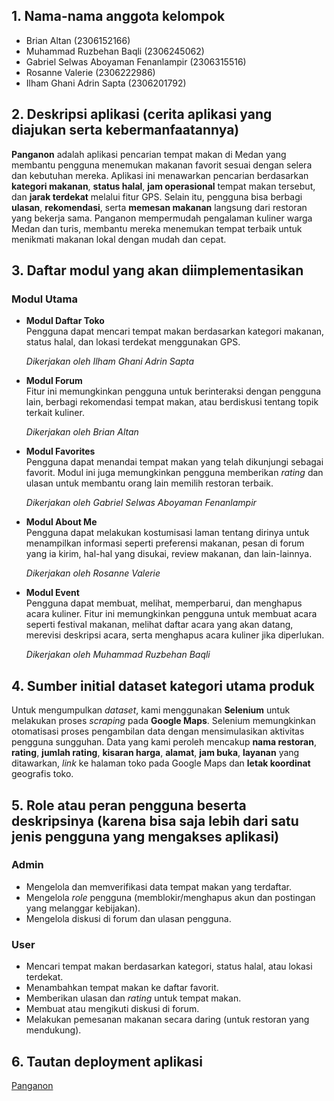 ## **1. Nama-nama anggota kelompok**
- Brian Altan (2306152166)
- Muhammad Ruzbehan Baqli (2306245062)
- Gabriel Selwas Aboyaman Fenanlampir (2306315516)
- Rosanne Valerie (2306222986)
- Ilham Ghani Adrin Sapta (2306201792)

## **2. Deskripsi aplikasi (cerita aplikasi yang diajukan serta kebermanfaatannya)**
**Panganon** adalah aplikasi pencarian tempat makan di Medan yang membantu pengguna menemukan makanan favorit sesuai dengan selera dan kebutuhan mereka. Aplikasi ini menawarkan pencarian berdasarkan **kategori makanan**, **status halal**, **jam operasional** tempat makan tersebut, dan **jarak terdekat** melalui fitur GPS. Selain itu, pengguna bisa berbagi **ulasan**, **rekomendasi**, serta **memesan makanan** langsung dari restoran yang bekerja sama. Panganon mempermudah pengalaman kuliner warga Medan dan turis, membantu mereka menemukan tempat terbaik untuk menikmati makanan lokal dengan mudah dan cepat.

## **3. Daftar modul yang akan diimplementasikan**
### **Modul Utama**

- **Modul Daftar Toko**  
  Pengguna dapat mencari tempat makan berdasarkan kategori makanan, status halal, dan lokasi terdekat menggunakan GPS.

  *Dikerjakan oleh Ilham Ghani Adrin Sapta*

- **Modul Forum**  
  Fitur ini memungkinkan pengguna untuk berinteraksi dengan pengguna lain, berbagi rekomendasi tempat makan, atau berdiskusi tentang topik terkait kuliner.

  *Dikerjakan oleh Brian Altan*
- **Modul Favorites**  
  Pengguna dapat menandai tempat makan yang telah dikunjungi sebagai favorit. Modul ini juga memungkinkan pengguna memberikan *rating* dan ulasan untuk membantu orang lain memilih restoran terbaik.

  *Dikerjakan oleh Gabriel Selwas Aboyaman Fenanlampir* 

- **Modul About Me**  
  Pengguna dapat melakukan kostumisasi laman tentang dirinya untuk menampilkan informasi seperti preferensi makanan, pesan di forum yang ia kirim, hal-hal yang disukai, review makanan, dan lain-lainnya.

  *Dikerjakan oleh Rosanne Valerie*  
- **Modul Event**  
  Pengguna dapat membuat, melihat, memperbarui, dan menghapus acara kuliner. Fitur ini memungkinkan pengguna untuk membuat acara seperti festival makanan, melihat daftar acara yang akan datang, merevisi deskripsi acara, serta menghapus acara kuliner jika diperlukan.

  *Dikerjakan oleh Muhammad Ruzbehan Baqli*  

## **4. Sumber initial dataset kategori utama produk**
Untuk mengumpulkan *dataset*, kami menggunakan **Selenium** untuk melakukan proses *scraping* pada **Google Maps**. Selenium memungkinkan otomatisasi proses pengambilan data dengan mensimulasikan aktivitas pengguna sungguhan. Data yang kami peroleh mencakup **nama restoran**, **rating**, **jumlah rating**, **kisaran harga**, **alamat**, **jam buka**, **layanan** yang ditawarkan, *link* ke halaman toko pada Google Maps dan **letak koordinat** geografis toko.

## **5. Role atau peran pengguna beserta deskripsinya (karena bisa saja lebih dari satu jenis pengguna yang mengakses aplikasi)**
### **Admin**
- Mengelola dan memverifikasi data tempat makan yang terdaftar.
- Mengelola *role* pengguna (memblokir/menghapus akun dan postingan yang melanggar kebijakan).
- Mengelola diskusi di forum dan ulasan pengguna.  

### **User**
- Mencari tempat makan berdasarkan kategori, status halal, atau lokasi terdekat.
- Menambahkan tempat makan ke daftar favorit.
- Memberikan ulasan dan *rating* untuk tempat makan.
- Membuat atau mengikuti diskusi di forum.
- Melakukan pemesanan makanan secara daring (untuk restoran yang mendukung).

## **6. Tautan deployment aplikasi**
[Panganon](http://brian-altan-panganon.pbp.cs.ui.ac.id/)